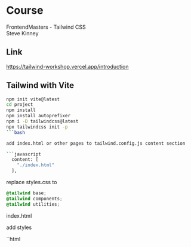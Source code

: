 # Course

FrontendMasters - Tailwind CSS  
Steve Kinney  

## Link

https://tailwind-workshop.vercel.app/introduction


## Tailwind with Vite

```bash
npm init vite@latest
cd project
npm install
npm install autoprefixer
npm i -D tailwindcss@latest
npx tailwindcss init -p
```bash

add index.html or other pages to tailwind.config.js content section

```javascript
  content: [
    "./index.html"
  ],
```

replace styles.css to

```css
@tailwind base;
@tailwind components;
@tailwind utilities;
```

index.html

add styles 

``html
    <link rel="stylesheet" href="/style.css" />
```



